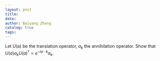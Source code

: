 ```yaml
---
layout: post
title:
date:
author: Baiyang Zhang
catalog: true
tags:
---
```



Let U(a) be the translation operator, $a_ {k}$ the annihilation operator. Show that $U(a)a_ {k}U(a)^{\dagger}=e^{ -ia\cdot k }a_ {k}$.
